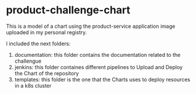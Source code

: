 # product-challenge-chart

This is a model of a chart using the product-service application image uploaded in my personal registry.

I included the next folders:
1. documentation: this folder contains the documentation related to the challengue
2. jenkins: this folder containes different pipelines to Upload and Deploy the Chart of the repository
3. templates: this folder is the one that the Charts uses to deploy resources in a k8s cluster